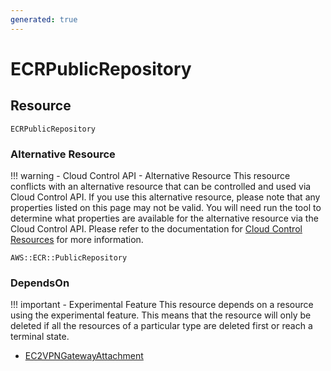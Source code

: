 ```yaml
---
generated: true
---
```


# ECRPublicRepository


## Resource

```text
ECRPublicRepository
```

### Alternative Resource

!!! warning - Cloud Control API - Alternative Resource
    This resource conflicts with an alternative resource that can be controlled and used via Cloud Control API. If you
    use this alternative resource, please note that any properties listed on this page may not be valid. You will need
    run the tool to determine what properties are available for the alternative resource via the Cloud Control API.
    Please refer to the documentation for [Cloud Control Resources](../config-cloud-control.md) for more information.

```text
AWS::ECR::PublicRepository
```


### DependsOn

!!! important - Experimental Feature
    This resource depends on a resource using the experimental feature. This means that the resource will
    only be deleted if all the resources of a particular type are deleted first or reach a terminal state.

- [EC2VPNGatewayAttachment](./ec2-vpn-gateway-attachment.md)

